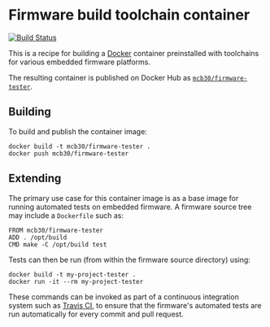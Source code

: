 # Firmware build toolchain container

[![Build Status](https://travis-ci.com/mcb30/firmware-tester.svg?branch=master)](https://travis-ci.com/mcb30/firmware-tester)

This is a recipe for building a [Docker](https://www.docker.com/)
container preinstalled with toolchains for various embedded firmware
platforms.

The resulting container is published on Docker Hub as
[`mcb30/firmware-tester`](https://hub.docker.com/r/mcb30/firmware-tester/).

## Building

To build and publish the container image:

    docker build -t mcb30/firmware-tester .
    docker push mcb30/firmware-tester

## Extending

The primary use case for this container image is as a base image for
running automated tests on embedded firmware.  A firmware source tree
may include a `Dockerfile` such as:

    FROM mcb30/firmware-tester
    ADD . /opt/build
    CMD make -C /opt/build test

Tests can then be run (from within the firmware source directory)
using:

    docker build -t my-project-tester .
    docker run -it --rm my-project-tester

These commands can be invoked as part of a continuous integration
system such as [Travis CI](https://travis-ci.com/), to ensure that the
firmware's automated tests are run automatically for every commit and
pull request.
